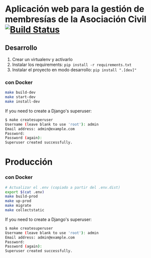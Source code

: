# Aplicación web para la gestión de membresías de la Asociación Civil [![Build Status](https://travis-ci.org/PyAr/asoc.svg?branch=master)](https://travis-ci.org/PyAr/asoc)

## Desarrollo

1. Crear un virtualenv y activarlo
2. Instalar los requirements: `pip install -r requirements.txt`
3. Instalar el proyecto en modo desarrollo: `pip install ".[dev]"`

### con Docker

```bash
make build-dev
make start-dev
make install-dev
```

If you need to create a Django's superuser:

```bash
$ make createsuperuser
Username (leave blank to use 'root'): admin
Email address: admin@example.com
Password:
Password (again):
Superuser created successfully.
```

# Producción

### con Docker

```bash
# Actualizar el .env (copiado a partir del .env.dist)
export $(cat .env)
make build-prod
make up-prod
make migrate
make collectstatic
```

If you need to create a Django's superuser:

```bash
$ make createsuperuser
Username (leave blank to use 'root'): admin
Email address: admin@example.com
Password:
Password (again):
Superuser created successfully.
```
